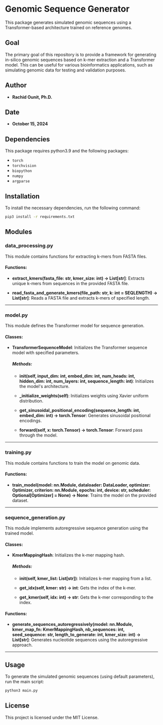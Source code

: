 # Genomic Sequence Generator

This package generates simulated genomic sequences using a Transformer-based architecture trained on reference genomes.

## Goal

The primary goal of this repository is to provide a framework for generating in-silico genomic sequences based on k-mer extraction and a Transformer model. This can be useful for various bioinformatics applications, such as simulating genomic data for testing and validation purposes.

## Author

- **Rachid Ounit, Ph.D.** 

## Date

- **October 15, 2024**

## Dependencies

This package requires python3.9 and the following packages:
- `torch`
- `torchvision`
- `biopython`
- `numpy`
- `argparse`

## Installation

To install the necessary dependencies, run the following command:
```bash
pip3 install -r requirements.txt
```

## Modules

### data_processing.py

This module contains functions for extracting k-mers from FASTA files.

#### Functions:
- **extract_kmers(fasta_file: str, kmer_size: int) -> List[str]**: 
  Extracts unique k-mers from sequences in the provided FASTA file.

- **read_fasta_and_generate_kmers(file_path: str, k: int = SEQLENGTH) -> List[str]**: 
  Reads a FASTA file and extracts k-mers of specified length.

---

### model.py

This module defines the Transformer model for sequence generation.

#### Classes:
- **TransformerSequenceModel**: 
  Initializes the Transformer sequence model with specified parameters.

  ##### Methods:
  - **__init__(self, input_dim: int, embed_dim: int, num_heads: int, hidden_dim: int, num_layers: int, sequence_length: int)**: 
    Initializes the model's architecture.

  - **_initialize_weights(self)**: 
    Initializes weights using Xavier uniform distribution.

  - **get_sinusoidal_positional_encoding(sequence_length: int, embed_dim: int) -> torch.Tensor**: 
    Generates sinusoidal positional encodings.

  - **forward(self, x: torch.Tensor) -> torch.Tensor**: 
    Forward pass through the model.

---

### training.py

This module contains functions to train the model on genomic data.

#### Functions:
- **train_model(model: nn.Module, dataloader: DataLoader, optimizer: Optimizer, criterion: nn.Module, epochs: int, device: str, scheduler: Optional[Optimizer] = None) -> None**: 
  Trains the model on the provided dataset.

---

### sequence_generation.py

This module implements autoregressive sequence generation using the trained model.

#### Classes:
- **KmerMappingHash**: 
  Initializes the k-mer mapping hash.

  ##### Methods:
  - **__init__(self, kmer_list: List[str])**: 
    Initializes k-mer mapping from a list.

  - **get_idx(self, kmer: str) -> int**: 
    Gets the index of the k-mer.

  - **get_kmer(self, idx: int) -> str**: 
    Gets the k-mer corresponding to the index.

#### Functions:
- **generate_sequences_autoregressively(model: nn.Module, kmer_map_fn: KmerMappingHash, nb_sequences: int, seed_sequence: str, length_to_generate: int, kmer_size: int) -> List[str]**: 
  Generates nucleotide sequences using the autoregressive approach.

---

## Usage

To generate the simulated genomic sequences (using default parameters), run the main script:
```bash
python3 main.py
```

## License

This project is licensed under the MIT License.


